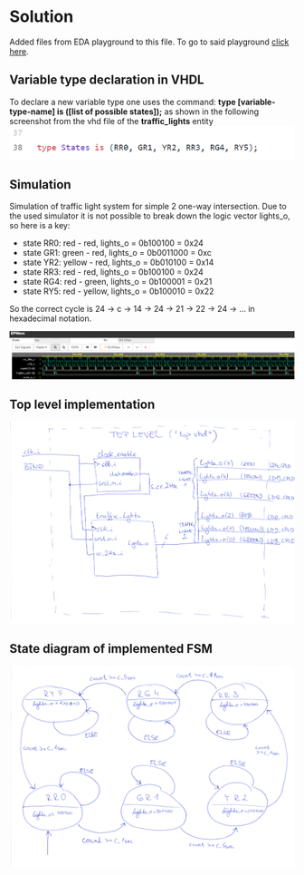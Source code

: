 # Solution
Added files from EDA playground to this file. To go  to said playground [click here](https://www.edaplayground.com/x/mFE).

## Variable type declaration in VHDL
To declare a new variable type one uses the command: **type [variable-type-name] is ([list of possible states]);** as shown in the following screenshot from the vhd file of the **traffic_lights** entity
![example](../../Images/08-example.PNG)
## Simulation
Simulation of traffic light system for simple 2 one-way intersection. Due to the used simulator it is not possible to break down the logic vector lights_o, so here is a key:
* state RR0: red - red, lights_o = 0b100100 = 0x24
* state GR1: green - red, lights_o = 0b0011000 = 0xc
* state YR2: yellow - red, lights_o = 0b010100 = 0x14
* state RR3: red - red, lights_o = 0b100100 = 0x24
* state RG4: red - green, lights_o = 0b100001 = 0x21
* state RY5: red - yellow, lights_o = 0b100010 = 0x22

So the correct cycle is 24 -> c -> 14 -> 24 -> 21 -> 22 -> 24 -> ... in hexadecimal notation.

![simul](../../Images/08-simul-traffic_lights.PNG)
## Top level implementation

![top](../../Images/08-top.png)

## State diagram of implemented FSM

![diagram](../../Images/08-diagram.png)
